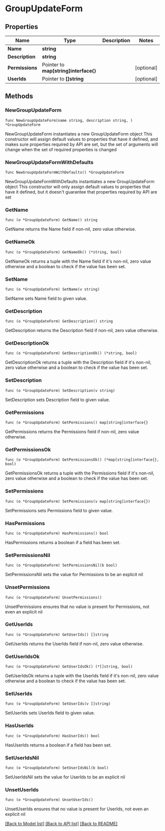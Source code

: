 # GroupUpdateForm

## Properties

Name | Type | Description | Notes
------------ | ------------- | ------------- | -------------
**Name** | **string** |  | 
**Description** | **string** |  | 
**Permissions** | Pointer to **map[string]interface{}** |  | [optional] 
**UserIds** | Pointer to **[]string** |  | [optional] 

## Methods

### NewGroupUpdateForm

`func NewGroupUpdateForm(name string, description string, ) *GroupUpdateForm`

NewGroupUpdateForm instantiates a new GroupUpdateForm object
This constructor will assign default values to properties that have it defined,
and makes sure properties required by API are set, but the set of arguments
will change when the set of required properties is changed

### NewGroupUpdateFormWithDefaults

`func NewGroupUpdateFormWithDefaults() *GroupUpdateForm`

NewGroupUpdateFormWithDefaults instantiates a new GroupUpdateForm object
This constructor will only assign default values to properties that have it defined,
but it doesn't guarantee that properties required by API are set

### GetName

`func (o *GroupUpdateForm) GetName() string`

GetName returns the Name field if non-nil, zero value otherwise.

### GetNameOk

`func (o *GroupUpdateForm) GetNameOk() (*string, bool)`

GetNameOk returns a tuple with the Name field if it's non-nil, zero value otherwise
and a boolean to check if the value has been set.

### SetName

`func (o *GroupUpdateForm) SetName(v string)`

SetName sets Name field to given value.


### GetDescription

`func (o *GroupUpdateForm) GetDescription() string`

GetDescription returns the Description field if non-nil, zero value otherwise.

### GetDescriptionOk

`func (o *GroupUpdateForm) GetDescriptionOk() (*string, bool)`

GetDescriptionOk returns a tuple with the Description field if it's non-nil, zero value otherwise
and a boolean to check if the value has been set.

### SetDescription

`func (o *GroupUpdateForm) SetDescription(v string)`

SetDescription sets Description field to given value.


### GetPermissions

`func (o *GroupUpdateForm) GetPermissions() map[string]interface{}`

GetPermissions returns the Permissions field if non-nil, zero value otherwise.

### GetPermissionsOk

`func (o *GroupUpdateForm) GetPermissionsOk() (*map[string]interface{}, bool)`

GetPermissionsOk returns a tuple with the Permissions field if it's non-nil, zero value otherwise
and a boolean to check if the value has been set.

### SetPermissions

`func (o *GroupUpdateForm) SetPermissions(v map[string]interface{})`

SetPermissions sets Permissions field to given value.

### HasPermissions

`func (o *GroupUpdateForm) HasPermissions() bool`

HasPermissions returns a boolean if a field has been set.

### SetPermissionsNil

`func (o *GroupUpdateForm) SetPermissionsNil(b bool)`

 SetPermissionsNil sets the value for Permissions to be an explicit nil

### UnsetPermissions
`func (o *GroupUpdateForm) UnsetPermissions()`

UnsetPermissions ensures that no value is present for Permissions, not even an explicit nil
### GetUserIds

`func (o *GroupUpdateForm) GetUserIds() []string`

GetUserIds returns the UserIds field if non-nil, zero value otherwise.

### GetUserIdsOk

`func (o *GroupUpdateForm) GetUserIdsOk() (*[]string, bool)`

GetUserIdsOk returns a tuple with the UserIds field if it's non-nil, zero value otherwise
and a boolean to check if the value has been set.

### SetUserIds

`func (o *GroupUpdateForm) SetUserIds(v []string)`

SetUserIds sets UserIds field to given value.

### HasUserIds

`func (o *GroupUpdateForm) HasUserIds() bool`

HasUserIds returns a boolean if a field has been set.

### SetUserIdsNil

`func (o *GroupUpdateForm) SetUserIdsNil(b bool)`

 SetUserIdsNil sets the value for UserIds to be an explicit nil

### UnsetUserIds
`func (o *GroupUpdateForm) UnsetUserIds()`

UnsetUserIds ensures that no value is present for UserIds, not even an explicit nil

[[Back to Model list]](../README.md#documentation-for-models) [[Back to API list]](../README.md#documentation-for-api-endpoints) [[Back to README]](../README.md)


